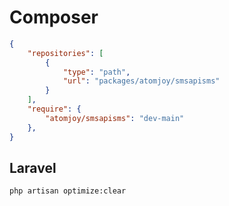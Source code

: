 # Composer

```json
{
    "repositories": [
        {
            "type": "path",
            "url": "packages/atomjoy/smsapisms"
        }
    ],
    "require": {
        "atomjoy/smsapisms": "dev-main"
    },
}
```

## Laravel

```sh
php artisan optimize:clear
```
